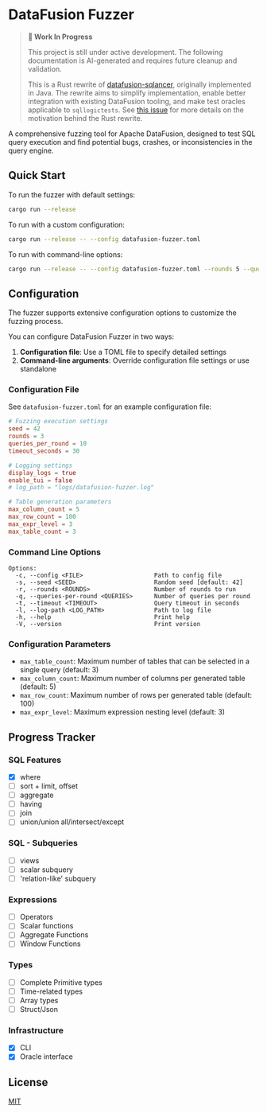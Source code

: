# DataFusion Fuzzer

> **🚧 Work In Progress** 
> 
> This project is still under active development. The following documentation is AI-generated and requires future cleanup and validation.
>
> This is a Rust rewrite of [datafusion-sqlancer](https://github.com/apache/datafusion/issues/11030), originally implemented in Java. The rewrite aims to simplify implementation, enable better integration with existing DataFusion tooling, and make test oracles applicable to `sqllogictests`. See [this issue](https://github.com/apache/datafusion/issues/14535) for more details on the motivation behind the Rust rewrite.

A comprehensive fuzzing tool for Apache DataFusion, designed to test SQL query execution and find potential bugs, crashes, or inconsistencies in the query engine.

## Quick Start

To run the fuzzer with default settings:

```bash
cargo run --release
```

To run with a custom configuration:

```bash
cargo run --release -- --config datafusion-fuzzer.toml
```

To run with command-line options:
```bash
cargo run --release -- --config datafusion-fuzzer.toml --rounds 5 --queries-per-round 20
```

## Configuration

The fuzzer supports extensive configuration options to customize the fuzzing process.

You can configure DataFusion Fuzzer in two ways:

1. **Configuration file**: Use a TOML file to specify detailed settings
2. **Command-line arguments**: Override configuration file settings or use standalone

### Configuration File

See `datafusion-fuzzer.toml` for an example configuration file:

```toml
# Fuzzing execution settings
seed = 42
rounds = 3
queries_per_round = 10
timeout_seconds = 30

# Logging settings  
display_logs = true
enable_tui = false
# log_path = "logs/datafusion-fuzzer.log"

# Table generation parameters
max_column_count = 5
max_row_count = 100
max_expr_level = 3
max_table_count = 3
```

### Command Line Options

```
Options:
  -c, --config <FILE>                    Path to config file
  -s, --seed <SEED>                      Random seed [default: 42]
  -r, --rounds <ROUNDS>                  Number of rounds to run
  -q, --queries-per-round <QUERIES>      Number of queries per round
  -t, --timeout <TIMEOUT>                Query timeout in seconds
  -l, --log-path <LOG_PATH>              Path to log file
  -h, --help                             Print help
  -V, --version                          Print version
```

### Configuration Parameters

- `max_table_count`: Maximum number of tables that can be selected in a single query (default: 3)
- `max_column_count`: Maximum number of columns per generated table (default: 5)
- `max_row_count`: Maximum number of rows per generated table (default: 100)
- `max_expr_level`: Maximum expression nesting level (default: 3)

## Progress Tracker
### SQL Features
- [x] where
- [ ] sort + limit, offset
- [ ] aggregate
- [ ] having
- [ ] join
- [ ] union/union all/intersect/except

### SQL - Subqueries
- [ ] views
- [ ] scalar subquery
- [ ] 'relation-like' subquery

### Expressions
- [ ] Operators
- [ ] Scalar functions
- [ ] Aggregate Functions
- [ ] Window Functions

### Types
- [ ] Complete Primitive types
- [ ] Time-related types
- [ ] Array types
- [ ] Struct/Json

### Infrastructure
- [x] CLI
- [x] Oracle interface

## License

[MIT](LICENSE)